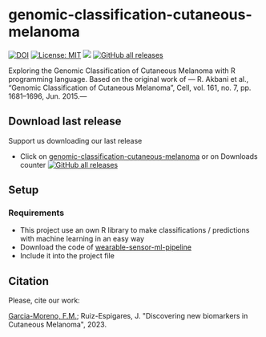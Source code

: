 # genomic-classification-cutaneous-melanoma
[![DOI](https://zenodo.org/badge/DOI/10.5281/zenodo.7745649.svg)](https://doi.org/10.5281/zenodo.7745649)
[![License: MIT](https://img.shields.io/badge/License-MIT-yellow.svg)](https://opensource.org/licenses/MIT) <img src="https://img.shields.io/github/release/frangam/genomic-classification-cutaneous-melanoma.svg"/> [![GitHub all releases](https://img.shields.io/github/downloads/frangam/genomic-classification-cutaneous-melanoma/total)](https://github.com/frangam/genomic-classification-cutaneous-melanoma/releases/download/1.0/genomic-classification-cutaneous-melanoma-v1.0.zip)

Exploring the Genomic Classification of Cutaneous Melanoma with R programming language. Based on the original work of — R. Akbani et al., “Genomic Classification of Cutaneous Melanoma”, Cell, vol. 161, no. 7, pp. 1681–1696, Jun. 2015.—

## Download last release
Support us downloading our last release
- Click on [genomic-classification-cutaneous-melanoma](https://github.com/frangam/genomic-classification-cutaneous-melanoma/releases/download/1.0/genomic-classification-cutaneous-melanoma-v1.0.zip) or on Downloads counter [![GitHub all releases](https://img.shields.io/github/downloads/frangam/genomic-classification-cutaneous-melanoma/total)](https://github.com/frangam/genomic-classification-cutaneous-melanoma/releases/download/1.0/genomic-classification-cutaneous-melanoma-v1.0.zip)

## Setup
### Requirements
- This project use an own R library to make classifications / predictions with machine learning in an easy way
- Download the code of [wearable-sensor-ml-pipeline](https://github.com/frangam/wearable-sensor-ml-pipeline)
- Include it into the project file


## Citation
Please, cite our work:

[Garcia-Moreno, F.M.](https://frangam.com/); Ruiz-Espigares, J. "Discovering new biomarkers in Cutaneous Melanoma", 2023.

